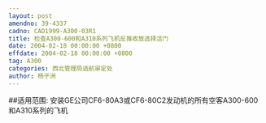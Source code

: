 ```yaml
---
layout: post
amendno: 39-4337
cadno: CAD1999-A300-03R1
title: 检查A300-600和A310系列飞机反推收放选择活门
date: 2004-02-18 00:00:00 +0800
effdate: 2004-02-18 00:00:00 +0800
tag: A300
categories: 西北管理局适航审定处
author: 杨子洲
---
```


##适用范围:
安装GE公司CF6-80A3或CF6-80C2发动机的所有空客A300-600和A310系列的飞机

